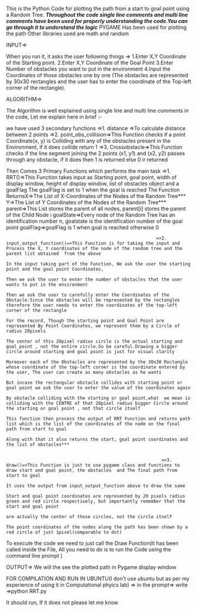 
This is the Python  Code for plotting the path from a start to goal point using a Random Tree. 
***Throughout the code single line comments and multi line comments have been used for properly understanding the code.You can go through it to understand the logic***
PYGAME Has been used for plotting the path
Other libraries used are math and random

INPUT=>

When you run it,  it asks the user following things =>
1.Enter X,Y Coordinate of the Starting point.
2.Enter X,Y Coordinate of the Goal Point
3.Enter Number of obstacles you want to put in the environment
4.Input the Coordinates of those obstacles one by one (The obstacles are represented by 30x30 rectangles and the user has to enter the coordinate of the Top-left corner of the rectangle).

ALGORITHM=>


The Algorithm is well explained using single line and multi line comments in the code, 
Let me explain here in brief :-

we have used 3 secondary functions =>1. distance =>To calculate distance between 2 points
                                   =>2. point_obs_collision=>This Function checks if a point Coordinate(x, y) is Colliding with any of the obstacles present in the Environment, if it does collide return 1
                                   =>3. Crossobstacle=>This Function checks if the line segment joining the 2 points (x1, y1) and (x2, y2) passes through any obstacle, if it does then 1 is returned else 0 ir returned
                                   
Then Comes 3 Primary Functions which performs the main task 
                                                           =>1. RRT()=>This Function takes input as Starting point, goal point, width of display window, height of display window, list of obstacles object and a goalFlag
                                                                    The goalFlag is set to 1 when the goal is reached
                                                                    The Function ReturnsX=>The List of X-Coordinates of the Nodes of the Random Tree***
                                                                                        Y=>The List of Y Coordinates of the Nodes of the Random Tree***
                                                                                        parent=>This List stores the parent of all nodes, parent[i] stores the parent of  the Child Node i
                                                                                        goalState=>Every node of the Random Tree has an identification number n, goalstate is the identification number of the goal point
                                                                                        goalFlag=>goalFlag is  1 when goal is reached otherwise 0

                                                                                        
                                                             =>2. input_output_function()=>This Function is for taking the input and Process the X, Y coordinates of the node of the random tree and the parent list obtained  from the above 
                                                                                        In the input taking part of the Function, We ask the user the starting point and the goal point Coordinates, 
                                                                                        Then we ask the user to enter the number of obstacles that the user wants to put in the environment
                                                                                        Then we ask the user to carefully enter the Coordinates of the Obstacle.Since the obstacles will be represented by the rectangles therefore the user needs to enter the coordinates of the top-left corner of the rectangle
                                                                                        For the record, Though the starting point and Goal Point are represented By Point Coordinates, we represent them by a Circle of radius 20pixels
                                                                                        The center of this 20pixel radius circle is the actual starting and goal point , not the entire circle.So be careful.Drawing a bigger circle around starting and goal point is just for visual clarity
                                                                                        Moreover each of the Obstacles are represented by the 30x30 Rectangle whose coordinate of the top-left corner is the coordinate entered by the user, The user can create as many obstacles as he wants
                                                                                        But incase the rectangular obstacle collides with starting point or goal point we ask the user to enter the value of the coordinates again
                                                                                        By obstacle colliding with the starting or goal point,what  we mean is  colliding with the CENTRE of that 20pixel radius bigger Circle around the starting or goal point , not that circle itself
                                                                                        This function then process the output of RRT Function and returns path list which is the list of the coordinates of the node on the final  path from start to goal
                                                                                        Along with that it also returns the start, goal point coordinates and the list of obstacles***


                                                               =>3. draw()=>This Function is just to use pygame class and functions to draw start and goal point, the obstacles  and The final path from start to goal
                                                                         It uses the output from input_output_function above to draw the same 
                                                                         Start and goal point coordinates are represented by 20 pixels radius green and red circle respectively, but importantly remember that the start and goal point
                                                                         are actually the center of those circles, not the circle itself
                                                                         The point coordinates of the nodes along the path has been shown by a red circle of just 1pixel(comparable to dot)

To execute the code we need to just call the Draw Function(It has been called inside the File, All you need to do is to run the Code using the command line prompt )

OUTPUT=> We will the see the plotted path in Pygame display window 

FOR COMPILATION AND RUN IN UBUNTU(I don't use ubuntu but as per my experience of using it in Computational phyics lab) =>
in the prompt=> 
write =>python RRT.py


It should run, If it does not please let me know 




    

                                                                                        
                                                                                        




                        
                      


  
